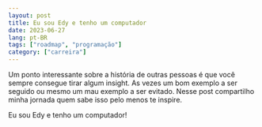 ```yaml
---
layout: post
title: Eu sou Edy e tenho um computador
date: 2023-06-27
lang: pt-BR
tags: ["roadmap", "programação"]
category: ["carreira"]
---
```


Um ponto interessante sobre a história de outras pessoas é que você sempre consegue tirar algum insight. As vezes um bom
exemplo a ser seguido ou mesmo um mau exemplo a ser evitado. Nesse post compartilho minha jornada quem sabe isso pelo
menos te inspire.



Eu sou Edy e tenho um computador!
